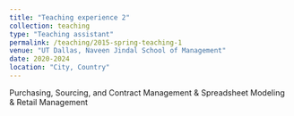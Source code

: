 ```yaml
---
title: "Teaching experience 2"
collection: teaching
type: "Teaching assistant"
permalink: /teaching/2015-spring-teaching-1
venue: "UT Dallas, Naveen Jindal School of Management"
date: 2020-2024
location: "City, Country"
---
```


Purchasing, Sourcing, and Contract Management & Spreadsheet Modeling & Retail Management

